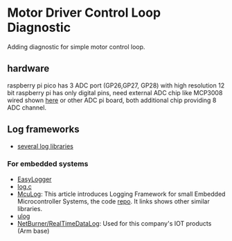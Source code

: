 # Motor Driver Control Loop Diagnostic
Adding diagnostic for simple motor control loop.

## hardware
raspberry pi pico has 3 ADC port (GP26,GP27, GP28) with high resolution 12 bit
raspberry pi has only digital pins, need external ADC chip like MCP3008 wired shown [here](https://pimylifeup.com/raspberry-pi-adc/) or other ADC pi board, both additional chip providing 8 ADC channel.

## Log frameworks
* [several log libraries](https://stackoverflow.com/questions/52357/what-is-the-point-of-clog)
### For embedded systems
* [EasyLogger](https://github.com/armink/EasyLogger)
* [log.c](https://github.com/rxi/log.c)
* [McuLog](https://mcuoneclipse.com/2020/06/01/mculog-logging-framework-for-small-embedded-microcontroller-systems/): This article introduces Logging Framework for small Embedded Microcontroller Systems, the code [repo](https://github.com/ErichStyger/McuOnEclipseLibrary). It links shows other similar libraries.
* [ulog](https://github.com/rdpoor/ulog) 
* [NetBurner/RealTimeDataLog](https://github.com/NetBurner/RealTimeDataLog): Used for this company's IOT products (Arm base)
